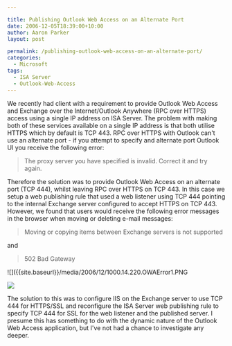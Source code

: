 ```yaml
---

title: Publishing Outlook Web Access on an Alternate Port
date: 2006-12-05T18:39:00+10:00
author: Aaron Parker
layout: post

permalink: /publishing-outlook-web-access-on-an-alternate-port/
categories:
  - Microsoft
tags:
  - ISA Server
  - Outlook-Web-Access
---
```

We recently had client with a requirement to provide Outlook Web Access and Exchange over the Internet/Outlook Anywhere (RPC over HTTPS) access using a single IP address on ISA Server. The problem with making both of these services available on a single IP address is that both utilise HTTPS which by default is TCP 443. RPC over HTTPS with Outlook can't use an alternate port - if you attempt to specify and alternate port Outlook UI you receive the following error:

> The proxy server you have specified is invalid. Correct it and try again.

Therefore the solution was to provide Outlook Web Access on an alternate port (TCP 444), whilst leaving RPC over HTTPS on TCP 443. In this case we setup a web publishing rule that used a web listener using TCP 444 pointing to the internal Exchange server configured to accept HTTPS on TCP 443. However, we found that users would receive the following error messages in the browser when moving or deleting e-mail messages:

> Moving or copying items between Exchange servers is not supported

and

> 502 Bad Gateway

![]({{site.baseurl}}/media/2006/12/1000.14.220.OWAError1.PNG

![]({{site.baseurl}}/media/2006/12/1000.14.221.OWAError2.PNG)

The solution to this was to configure IIS on the Exchange server to use TCP 444 for HTTPS/SSL and reconfigure the ISA Server web publishing rule to specify TCP 444 for SSL for the web listener and the published server. I presume this has something to do with the dynamic nature of the Outlook Web Access application, but I've not had a chance to investigate any deeper.
